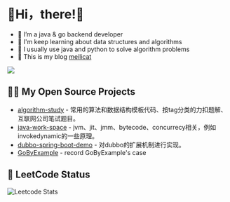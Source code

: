 # 🍔Hi，there!👋
- 🌱 I’m a java & go backend developer
- 🍟 I'm keep learning about data structures and algorithms
- 🌭 I usually use java and python to solve algorithm problems
- 🍔 This is my blog [meilicat](https://blog.meilicat.top/)

<p>
  <a href="https://leetcode.cn/u/meilicat/">
    <img src="https://img.shields.io/badge/meilicat-Leetcode-green?style=for-the-badge&logo=leetcode">
  </a>
</p>

## 🤾‍♂️ My Open Source Projects
- [algorithm-study](https://github.com/Iron-Buster/algorithm-study) - 常用的算法和数据结构模板代码、按tag分类的力扣题解、互联网公司笔试题目。
- [java-work-space](https://github.com/Iron-Buster/java-work-space) - jvm、jit、jmm、bytecode、concurrecy相关，例如invokedynamic的一些原理。
- [dubbo-spring-boot-demo](https://github.com/Iron-Buster/dubbo-spring-boot-demo) - 对dubbo的扩展机制进行实现。
- [GoByExample](https://github.com/Iron-Buster/GoByExample) - record GoByExample's case

## 🍔 LeetCode Status

![Leetcode Stats](https://leetcard.jacoblin.cool/meilicat?theme=dark&font=JetBrains%20Mono&ext=heatmap&site=cn)

</table>

